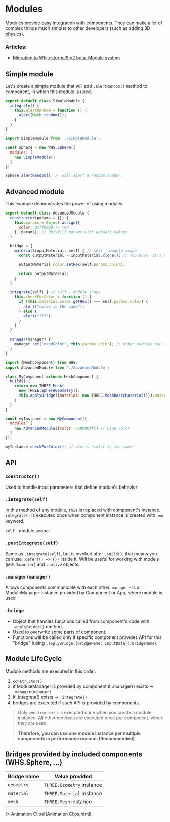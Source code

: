 # Modules

Modules provide easy integration with components. They can make a lot of complex things much simpler to other developers (such as adding 3D physics).

### Articles:

- [Migrating to WhitestormJS v2 beta. Module system](https://hackernoon.com/migrating-to-whitestormjs-v2-beta-module-system-2eeaeda08a80)

## Simple module

Let's create a simple module that will add `.alertRandom()` method to component, in which this module is used.

```js
export default class SimpleModule {
  integrate() {
    this.alertRandom = function () {
      alert(Math.random());
    }
  }
}
```

```js
import SimpleModule from './SimpleModule';

const sphere = new WHS.Sphere({
  modules: [
    new SimpleModule()
  ]
});

sphere.alertRandom(); // will alert a random number.
```

## Advanced module

This example demonstrates the power of using modules.

```js
export default class AdvancedModule {
  constructor(params = {}) {
    this.params = Object.assign({
      color: 0xff0000 // red
    }, params); // Polyfill params with default values
  }

  bridge = {
    material(inputMaterial, self) { // self - module scope
      const outputMaterial = inputMaterial.clone(); // You know, it's not required

      outputMaterial.color.setHex(self.params.color);

      return outputMaterial;
    }
  }

  integrate(self) { // self - module scope
    this.checkForColor = function () {
      if (this.material.color.getHex() === self.params.color) {
        alert("color is the same");
      } else {
        alert("???");
      }
    }
  }

  manager(manager) {
    manager.set('usedColor', this.params.color); // other modules can access this
  }
}
```

```js
import {MeshComponent} from WHS;
import AdvancedModule from './AdvancedModule';

class MyComponent extends MeshComponent {
  build() {
    return new THREE.Mesh(
      new THREE.SphereGeometry(),
      this.applyBridge({material: new THREE.MeshBasicMaterial()}).material
    )
  }
}

const myInstance = new MyComponent({
  modules: [
    new AdvancedModule({color: 0x0000ff}) // blue color
  ]
});

myInstance.checkForColor(); // alerts "color is the same"
```

## API

### `constructor()`

Used to handle input parameters that define module's behavior


### `.integrate(self)`

In this method of any module, `this` is replaced with component's instance.
`integrate()` is executed once when component instance is created with `new` keyword.

`self` - module scope.


### `.postIntegrate(self)`

Same as `.integrate(self)`, but is invoked after `.build()`, that means you can use `.defer(() => {})` inside it.
Will be useful for working with models (`WHS.Importer`) and `.native` objects.

### `.manager(manager)`

Allows components communicate with each other.
`manager` - is a ModuleManager instance provided by Component or App, where module is used

### `.bridge`

- Object that handles functions called from component's code with `.applyBridge()` method.
- Used to overwrite some parts of component.
- Functions will be called only if specific component provides API for this "bridge" (using `.applyBridge({bridgeName: inputData}).bridgeName`).

## Module LifeCycle

Module methods are executed in this order:
1. `constructor()`
2. if ModuleManager is provided by component & .manager() exists -> `.manager(manager)`
3. if .integrate() exists ->  `.integrate()`
4. bridges are executed if such API is provided by components.

> Only `constructor()` is executed once when you create a module instance. All other methods are executed once per component, where they are used.
>
> **Therefore, you can use one module instance per multiple components in performance reasons (Recommended)**

## Bridges provided by included components (WHS.Sphere, ...)

| Bridge name | Value provided |
| ----------- | -------------- |
| `geometry`  | `THREE.Geometry` instance |
| `material`  | `THREE.Material` instance |
| `mesh`      | `THREE.Mesh` instance |


[> Animation Clips](Animation Clips.html)
